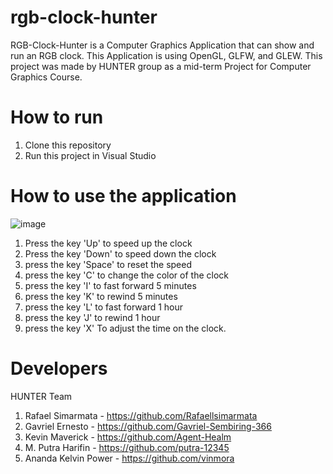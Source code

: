 # rgb-clock-hunter
RGB-Clock-Hunter is a Computer Graphics Application that can show and run an RGB clock. This Application is using OpenGL, GLFW, and GLEW. This project was made by HUNTER group as a mid-term Project 
for Computer Graphics Course. 

# How to run 
1. Clone this repository
2. Run this project in Visual Studio

# How to use the application
![image](https://github.com/Rafaellsimarmata/rgb-clock-hunter/assets/80381531/21c1b2fa-a56c-4369-81ab-42581cf67da7)

1. Press the key 'Up' to speed up the clock
2. Press the key 'Down' to speed down the clock
3. press the key 'Space' to reset the speed 
4. press the key 'C' to change the color of the clock
5. press the key 'I' to fast forward 5 minutes
6. press the key 'K' to rewind 5 minutes
7. press the key 'L' to fast forward 1 hour
8. press the key 'J' to rewind 1 hour
9. press the key 'X' To adjust the time on the clock.

# Developers
HUNTER Team

1. Rafael Simarmata - https://github.com/Rafaellsimarmata
2. Gavriel Ernesto - https://github.com/Gavriel-Sembiring-366
3. Kevin Maverick - https://github.com/Agent-Healm
4. M. Putra Harifin - https://github.com/putra-12345
5. Ananda Kelvin Power - https://github.com/vinmora



